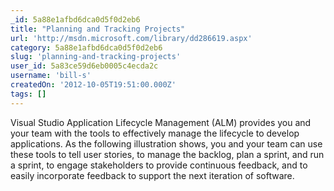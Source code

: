 ```yaml
---
_id: 5a88e1afbd6dca0d5f0d2eb6
title: "Planning and Tracking Projects"
url: 'http://msdn.microsoft.com/library/dd286619.aspx'
category: 5a88e1afbd6dca0d5f0d2eb6
slug: 'planning-and-tracking-projects'
user_id: 5a83ce59d6eb0005c4ecda2c
username: 'bill-s'
createdOn: '2012-10-05T19:51:00.000Z'
tags: []
---
```


Visual Studio Application Lifecycle Management (ALM) provides you and your team with the tools to effectively manage the lifecycle to develop applications. As the following illustration shows, you and your team can use these tools to tell user stories, to manage the backlog, plan a sprint, and run a sprint, to engage stakeholders to provide continuous feedback, and to easily incorporate feedback to support the next iteration of software.
